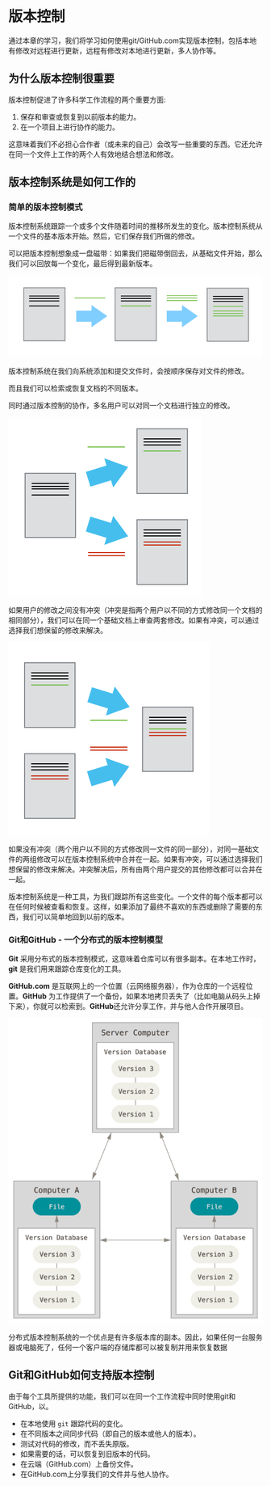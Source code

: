 # 版本控制

通过本章的学习，我们将学习如何使用git/GitHub.com实现版本控制，包括本地有修改对远程进行更新，远程有修改对本地进行更新，多人协作等。

## 为什么版本控制很重要

版本控制促进了许多科学工作流程的两个重要方面:

1. 保存和审查或恢复到以前版本的能力。
2. 在一个项目上进行协作的能力。

这意味着我们不必担心合作者（或未来的自己）会改写一些重要的东西。它还允许在同一个文件上工作的两个人有效地结合想法和修改。

## 版本控制系统是如何工作的

### 简单的版本控制模式

版本控制系统跟踪一个或多个文件随着时间的推移所发生的变化。版本控制系统从一个文件的基本版本开始。然后，它们保存我们所做的修改。

可以把版本控制想象成一盘磁带：如果我们把磁带倒回去，从基础文件开始，那么我们可以回放每一个变化，最后得到最新版本。

![](../img/git1.png)

版本控制系统在我们向系统添加和提交文件时，会按顺序保存对文件的修改。

而且我们可以检索或恢复文档的不同版本。

同时通过版本控制的协作，多名用户可以对同一个文档进行独立的修改。

![](../img/git2.png)

如果用户的修改之间没有冲突（冲突是指两个用户以不同的方式修改同一个文档的相同部分），我们可以在同一个基础文档上审查两套修改。如果有冲突，可以通过选择我们想保留的修改来解决。

![](../img/git3.png)

如果没有冲突（两个用户以不同的方式修改同一文件的同一部分），对同一基础文件的两组修改可以在版本控制系统中合并在一起。如果有冲突，可以通过选择我们想保留的修改来解决。冲突解决后，所有由两个用户提交的其他修改都可以合并在一起。

版本控制系统是一种工具，为我们跟踪所有这些变化。一个文件的每个版本都可以在任何时候被查看和恢复。这样，如果添加了最终不喜欢的东西或删除了需要的东西，我们可以简单地回到以前的版本。

### Git和GitHub - 一个分布式的版本控制模型

**Git** 采用分布式的版本控制模式，这意味着仓库可以有很多副本。在本地工作时，**git** 是我们用来跟踪仓库变化的工具。

**GitHub.com** 是互联网上的一个位置（云网络服务器），作为仓库的一个远程位置。**GitHub** 为工作提供了一个备份，如果本地拷贝丢失了（比如电脑从码头上掉下来），你就可以检索到。**GitHub**还允许分享工作，并与他人合作开展项目。

![](../img/git4.png)

分布式版本控制系统的一个优点是有许多版本库的副本。因此，如果任何一台服务器或电脑死了，任何一个客户端的存储库都可以被复制并用来恢复数据

## Git和GitHub如何支持版本控制

由于每个工具所提供的功能，我们可以在同一个工作流程中同时使用git和GitHub，以。

- 在本地使用 `git` 跟踪代码的变化。
- 在不同版本之间同步代码（即自己的版本或他人的版本）。
- 测试对代码的修改，而不丢失原版。
- 如果需要的话，可以恢复到旧版本的代码。
- 在云端（GitHub.com）上备份文件。
- 在GitHub.com上分享我们的文件并与他人协作。